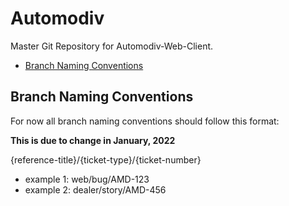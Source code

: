 # Automodiv <!-- omit in toc -->

Master Git Repository for Automodiv-Web-Client.

- [Branch Naming Conventions](#branch-naming-conventions)

## Branch Naming Conventions

For now all branch naming conventions should follow this format:

**This is due to change in January, 2022**

{reference-title}/{ticket-type}/{ticket-number}

- example 1: web/bug/AMD-123
- example 2: dealer/story/AMD-456
